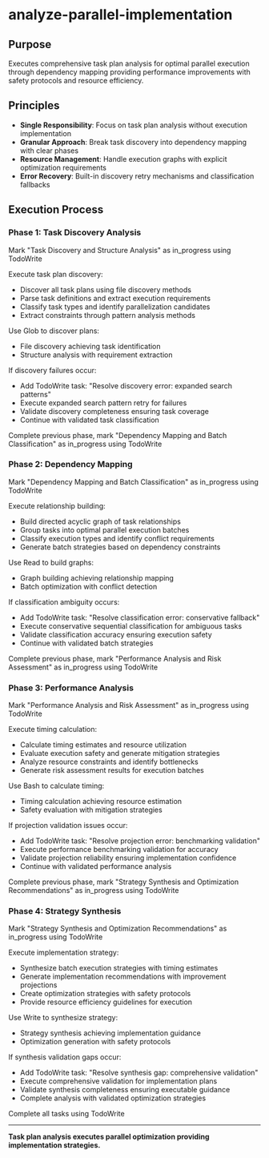 # analyze-parallel-implementation

## Purpose

Executes comprehensive task plan analysis for optimal parallel execution through dependency mapping providing performance improvements with safety protocols and resource efficiency.

## Principles

- **Single Responsibility**: Focus on task plan analysis without execution implementation
- **Granular Approach**: Break task discovery into dependency mapping with clear phases
- **Resource Management**: Handle execution graphs with explicit optimization requirements
- **Error Recovery**: Built-in discovery retry mechanisms and classification fallbacks

## Execution Process

### Phase 1: Task Discovery Analysis
Mark "Task Discovery and Structure Analysis" as in_progress using TodoWrite

Execute task plan discovery:
- Discover all task plans using file discovery methods
- Parse task definitions and extract execution requirements
- Classify task types and identify parallelization candidates
- Extract constraints through pattern analysis methods

Use Glob to discover plans:
- File discovery achieving task identification
- Structure analysis with requirement extraction

If discovery failures occur:
- Add TodoWrite task: "Resolve discovery error: expanded search patterns"
- Execute expanded search pattern retry for failures
- Validate discovery completeness ensuring task coverage
- Continue with validated task classification

Complete previous phase, mark "Dependency Mapping and Batch Classification" as in_progress using TodoWrite

### Phase 2: Dependency Mapping
Mark "Dependency Mapping and Batch Classification" as in_progress using TodoWrite

Execute relationship building:
- Build directed acyclic graph of task relationships
- Group tasks into optimal parallel execution batches
- Classify execution types and identify conflict requirements
- Generate batch strategies based on dependency constraints

Use Read to build graphs:
- Graph building achieving relationship mapping
- Batch optimization with conflict detection

If classification ambiguity occurs:
- Add TodoWrite task: "Resolve classification error: conservative fallback"
- Execute conservative sequential classification for ambiguous tasks
- Validate classification accuracy ensuring execution safety
- Continue with validated batch strategies

Complete previous phase, mark "Performance Analysis and Risk Assessment" as in_progress using TodoWrite

### Phase 3: Performance Analysis
Mark "Performance Analysis and Risk Assessment" as in_progress using TodoWrite

Execute timing calculation:
- Calculate timing estimates and resource utilization
- Evaluate execution safety and generate mitigation strategies
- Analyze resource constraints and identify bottlenecks
- Generate risk assessment results for execution batches

Use Bash to calculate timing:
- Timing calculation achieving resource estimation
- Safety evaluation with mitigation strategies

If projection validation issues occur:
- Add TodoWrite task: "Resolve projection error: benchmarking validation"
- Execute performance benchmarking validation for accuracy
- Validate projection reliability ensuring implementation confidence
- Continue with validated performance analysis

Complete previous phase, mark "Strategy Synthesis and Optimization Recommendations" as in_progress using TodoWrite

### Phase 4: Strategy Synthesis
Mark "Strategy Synthesis and Optimization Recommendations" as in_progress using TodoWrite

Execute implementation strategy:
- Synthesize batch execution strategies with timing estimates
- Generate implementation recommendations with improvement projections
- Create optimization strategies with safety protocols
- Provide resource efficiency guidelines for execution

Use Write to synthesize strategy:
- Strategy synthesis achieving implementation guidance
- Optimization generation with safety protocols

If synthesis validation gaps occur:
- Add TodoWrite task: "Resolve synthesis gap: comprehensive validation"
- Execute comprehensive validation for implementation plans
- Validate synthesis completeness ensuring executable guidance
- Complete analysis with validated optimization strategies

Complete all tasks using TodoWrite

---

**Task plan analysis executes parallel optimization providing implementation strategies.**